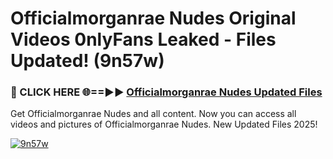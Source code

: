 # Officialmorganrae Nudes Original Videos 0nlyFans Leaked - Files Updated! (9n57w)

<h3>🔴 CLICK HERE 🌐==►► <a href="https://tinyurl.com/y5r63du9" rel="nofollow">Officialmorganrae Nudes Updated Files</a></h3>

Get Officialmorganrae Nudes and all content. Now you can access all videos and pictures of Officialmorganrae Nudes. New Updated Files 2025!

[![9n57w](https://i.imgur.com/UVo9nyh.gif)](https://tinyurl.com/y5r63du9)